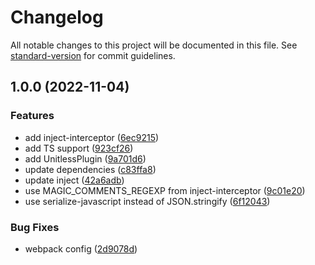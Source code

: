 # Changelog

All notable changes to this project will be documented in this file. See [standard-version](https://github.com/conventional-changelog/standard-version) for commit guidelines.

## 1.0.0 (2022-11-04)


### Features

* add inject-interceptor ([6ec9215](https://github.com/unitless-io/loader/commit/6ec9215b8fe5742cc43ac4f4972268348eeea64d))
* add TS support ([923cf26](https://github.com/unitless-io/loader/commit/923cf2676332c13110225814b567fc872ab85fa4))
* add UnitlessPlugin ([9a701d6](https://github.com/unitless-io/loader/commit/9a701d676322fd85948c4cc8e7a11dcf2b798f72))
* update dependencies ([c83ffa8](https://github.com/unitless-io/loader/commit/c83ffa8f52647ebae286fe5238608121fcba73bf))
* update inject ([42a6adb](https://github.com/unitless-io/loader/commit/42a6adb13ad95bc1144b50c7320f76bd75eaa263))
* use MAGIC_COMMENTS_REGEXP from inject-interceptor ([9c01e20](https://github.com/unitless-io/loader/commit/9c01e20bac7c883046a6848f367481e122c5b8be))
* use serialize-javascript instead of JSON.stringify ([6f12043](https://github.com/unitless-io/loader/commit/6f12043e8586c1de36e2428fd5e9f4e01f8f8c05))


### Bug Fixes

* webpack config ([2d9078d](https://github.com/unitless-io/loader/commit/2d9078da5007b40d3753acae2701bf6266e4e5ab))
